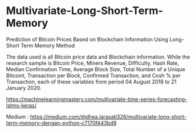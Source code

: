 # Multivariate-Long-Short-Term-Memory
Prediction of Bitcoin Prices Based on Blockchain Information Using Long-Short Term Memory Method

The data used is all Bitcoin price data and Blockchain information. While the research sample is Bitcoin Price, Miners Revenue, Difficulty, Hash Rate, Median Confirmation Time, Average Block Size, Total Number of a Unique Bitcoint, Transaction per Block, Confirmed Transaction, and Cosh % per Transaction, each of these variables from period 04 August 2018 to 21 January 2020.

https://machinelearningmastery.com/multivariate-time-series-forecasting-lstms-keras/


Medium : https://medium.com/@dhea.larasati326/multivariate-long-short-term-memory-dengan-python-c7170f443bd9
